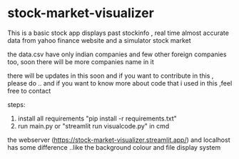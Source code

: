 # stock-market-visualizer

This is a basic stock app  displays past stockinfo , real time almost accurate data from yahoo finance website and a simulator stock market 

the data.csv have only indian companies and few other foreign companies too, soon there will be more companies name in it


there will be updates in this soon and if you want to contribute in this , please do ..
and if you want to know more about code that i used in this ,feel free to contact 


steps:
1) install all requirements  "pip install -r requirements.txt"
2) run main.py or "streamlit run visualcode.py" in cmd 


the webserver (https://stock-market-visualizer.streamlit.app/) and localhost has some difference ..like the background colour and file display system 
